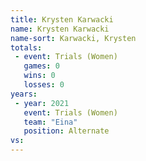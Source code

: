 ```yaml
---
title: Krysten Karwacki
name: Krysten Karwacki
name-sort: Karwacki, Krysten
totals:
 - event: Trials (Women)
   games: 0
   wins: 0
   losses: 0
years:
 - year: 2021
   event: Trials (Women)
   team: "Eina"
   position: Alternate
vs:
---
```

